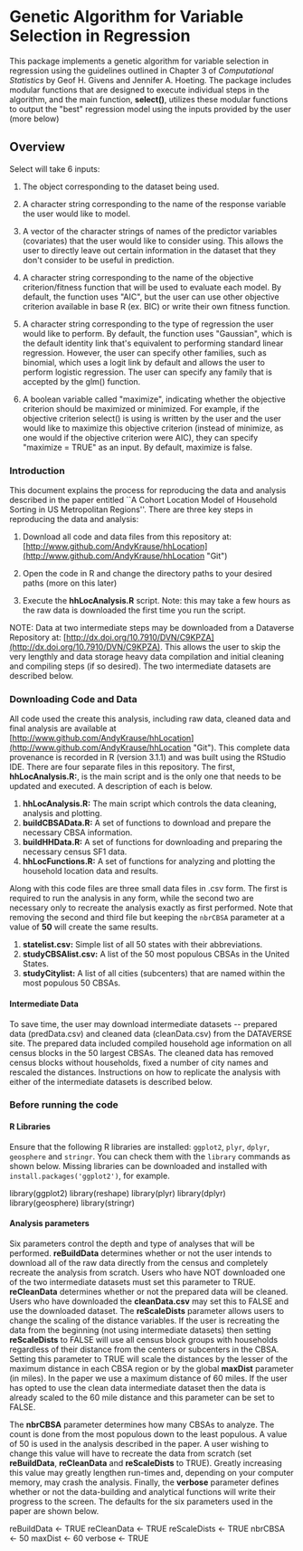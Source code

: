 # Genetic Algorithm for Variable Selection in Regression

This package implements a genetic algorithm for variable selection in regression using the guidelines outlined in Chapter 3 of *Computational Statistics* by Geof H. Givens and Jennifer A. Hoeting. The package includes modular functions that are designed to execute individual steps in the algorithm, and the main function, **select()**, utilizes these modular functions to output the "best" regression model using the inputs provided by the user (more below)  

## Overview

Select will take 6 inputs:      

1. The object corresponding to the dataset being used.             

2. A character string corresponding to the name of the response variable the user would like to model.

3. A vector of the character strings of names of the predictor variables (covariates) that the user would like to consider using. This allows the user to directly leave out certain information in the dataset that they don't consider to be useful in prediction.         

4. A character string corresponding to the name of the objective criterion/fitness function that will be used to evaluate each model. By default, the function uses "AIC", but the user can use other objective criterion available in base R (ex. BIC) or write their own fitness function.      

5. A character string corresponding to the type of regression the user would like to perform. By default, the function uses "Gaussian", which is the default identity link that's equivalent to performing standard linear regression. However, the user can specify other families, such as binomial, which uses a logit link by default and allows the user to perform logistic regression. The user can specify any family that is accepted by the glm() function.      

6. A boolean variable called "maximize", indicating whether the objective criterion should be maximized or minimized. For example, if the objective criterion select() is using is written by the user and the user would like to maximize this objective criterion (instead of minimize, as one would if the objective criterion were AIC), they can specify "maximize = TRUE" as an input. By default, maximize is false.     

### Introduction

This document explains the process for reproducing the data and analysis described in the paper entitled ``A Cohort Location Model of Household Sorting in US Metropolitan Regions''.  There are three key steps in reproducing the data and analysis:

1. Download all code and data files from this repository at: [http://www.github.com/AndyKrause/hhLocation](http://www.github.com/AndyKrause/hhLocation "Git")

2. Open the code in R and change the directory paths to your desired paths (more on this later)

3. Execute the **hhLocAnalysis.R** script.  Note:  this may take a few hours as the raw data is downloaded the first time you run the script.

NOTE: Data at two intermediate steps may be downloaded from a Dataverse Repository at: [http://dx.doi.org/10.7910/DVN/C9KPZA](http://dx.doi.org/10.7910/DVN/C9KPZA).  This allows the user to skip the very lengthly and data storage heavy data compilation and initial cleaning and compiling steps (if so desired).  The two intermediate datasets are described below.

### Downloading Code and Data

All code used the create this analysis, including raw data, cleaned data and final analysis are available at [http://www.github.com/AndyKrause/hhLocation](http://www.github.com/AndyKrause/hhLocation "Git").  This complete data provenance is recorded in R (version 3.1.1) and was built using the RStudio IDE.  There are four separate files in this repository.  The first, **hhLocAnalysis.R:**, is the main script and is the only one that needs to be updated and executed.  A description of each is below.

1. **hhLocAnalysis.R:**  The main script which controls the data cleaning, analysis and plotting.
2. **buildCBSAData.R:**  A set of functions to download and prepare the necessary CBSA information.
3. **buildHHData.R:** A set of functions for downloading and preparing the necessary census SF1 data.
4. **hhLocFunctions.R:** A set of functions for analyzing and plotting the household location data and results.

Along with this code files are three small data files in .csv form.  The first is required to run the analysis in any form, while the second two are necessary only to recreate the analysis exactly as first performed.  Note that removing the second and third file but keeping the `nbrCBSA` parameter at a value of **50** will create the same results. 

1. **statelist.csv:**  Simple list of all 50 states with their abbreviations.
2. **studyCBSAlist.csv:**  A list of the 50 most populous CBSAs in the United States.
3. **studyCitylist:** A list of all cities (subcenters) that are named within the most populous 50 CBSAs.

#### Intermediate Data

To save time, the user may download intermediate datasets -- prepared data (predData.csv) and cleaned data (cleanData.csv) from the DATAVERSE site.  The prepared data included compiled household age information on all census blocks in the 50 largest CBSAs.  The cleaned data has removed census blocks without households, fixed a number of city names and rescaled the distances.  Instructions on how to replicate the analysis with either of the intermediate datasets is described below. 

### Before running the code

#### R Libraries

Ensure that the following R libraries are installed: `ggplot2`, `plyr`, `dplyr`, `geosphere` and `stringr`.  You can check them with the `library` commands as shown below.  Missing libraries can be downloaded and installed with `install.packages('ggplot2')`, for example. 

library(ggplot2)
library(reshape)
library(plyr)
library(dplyr)
library(geosphere)
library(stringr)

#### Analysis parameters

Six parameters control the depth and type of analyses that will be performed.  **reBuildData** determines whether or not the user intends to download all of the raw data directly from the census and completely recreate the analysis from scratch.  Users who have NOT downloaded one of the two intermediate datasets must set this parameter to TRUE. **reCleanData** determines whether or not the prepared data will be cleaned. Users who have downloaded the **cleanData.csv** may set this to FALSE and use the downloaded dataset.  The **reScaleDists** parameter allows users to change the scaling of the distance variables.  If the user is recreating the data from the beginning (not using intermediate datasets) then setting **reScaleDists** to FALSE will use all census block groups with households regardless of their distance from the centers or subcenters in the CBSA.  Setting this parameter to TRUE will scale the distances by the lesser of the maximum distance in each CBSA region or by the global **maxDist** parameter (in miles).  In the paper we use a maximum distance of 60 miles.  If the user has opted to use the clean data intermediate dataset then the data is already scaled to the 60 mile distance and this parameter can be set to FALSE.

The **nbrCBSA** parameter determines how many CBSAs to analyze.  The count is done from the most populous down to the least populous.  A value of 50 is used in the analysis described in the paper.  A user wishing to change this value will have to recreate the data from scratch (set **reBuildData**, **reCleanData** and **reScaleDists** to TRUE).  Greatly increasing this value may greatly lengthen run-times and, depending on your computer memory, may crash the analysis. Finally, the **verbose** parameter defines whether or not the data-building and analytical functions will write their progress to the screen.  The defaults for the six parameters used in the paper are shown below. 

reBuildData <- TRUE
reCleanData <- TRUE
reScaleDists <- TRUE
nbrCBSA <- 50
maxDist <- 60
verbose <- TRUE